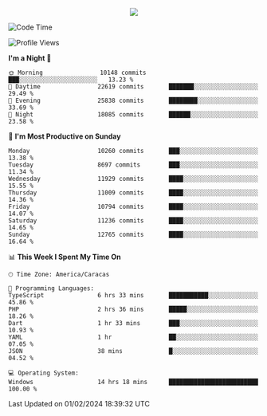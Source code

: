 <p align="center">
  <a href="http://www.github.com/thevacs">
    <img src="https://github-readme-streak-stats.herokuapp.com/?user=thevacs&stroke=ffffff&background=1c1917&ring=0891b2&fire=0891b2&currStreakNum=ffffff&currStreakLabel=0891b2&sideNums=ffffff&sideLabels=ffffff&dates=ffffff&hide_border=true" />
  </a>
</p>

<!--START_SECTION:waka-->
![Code Time](http://img.shields.io/badge/Code%20Time-1%2C956%20hrs%2047%20mins-blue)

![Profile Views](http://img.shields.io/badge/Profile%20Views-0-blue)

**I'm a Night 🦉** 

```text
🌞 Morning                10148 commits       ███░░░░░░░░░░░░░░░░░░░░░░   13.23 % 
🌆 Daytime                22619 commits       ███████░░░░░░░░░░░░░░░░░░   29.49 % 
🌃 Evening                25838 commits       ████████░░░░░░░░░░░░░░░░░   33.69 % 
🌙 Night                  18085 commits       ██████░░░░░░░░░░░░░░░░░░░   23.58 % 
```
📅 **I'm Most Productive on Sunday** 

```text
Monday                   10260 commits       ███░░░░░░░░░░░░░░░░░░░░░░   13.38 % 
Tuesday                  8697 commits        ███░░░░░░░░░░░░░░░░░░░░░░   11.34 % 
Wednesday                11929 commits       ████░░░░░░░░░░░░░░░░░░░░░   15.55 % 
Thursday                 11009 commits       ████░░░░░░░░░░░░░░░░░░░░░   14.36 % 
Friday                   10794 commits       ████░░░░░░░░░░░░░░░░░░░░░   14.07 % 
Saturday                 11236 commits       ████░░░░░░░░░░░░░░░░░░░░░   14.65 % 
Sunday                   12765 commits       ████░░░░░░░░░░░░░░░░░░░░░   16.64 % 
```


📊 **This Week I Spent My Time On** 

```text
🕑︎ Time Zone: America/Caracas

💬 Programming Languages: 
TypeScript               6 hrs 33 mins       ███████████░░░░░░░░░░░░░░   45.86 % 
PHP                      2 hrs 36 mins       █████░░░░░░░░░░░░░░░░░░░░   18.26 % 
Dart                     1 hr 33 mins        ███░░░░░░░░░░░░░░░░░░░░░░   10.93 % 
YAML                     1 hr                ██░░░░░░░░░░░░░░░░░░░░░░░   07.05 % 
JSON                     38 mins             █░░░░░░░░░░░░░░░░░░░░░░░░   04.52 % 

💻 Operating System: 
Windows                  14 hrs 18 mins      █████████████████████████   100.00 % 
```


 Last Updated on 01/02/2024 18:39:32 UTC
<!--END_SECTION:waka-->
